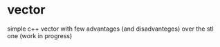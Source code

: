 # vector
simple c++ vector with few advantages (and disadvanteges) over the stl one (work in progress)
